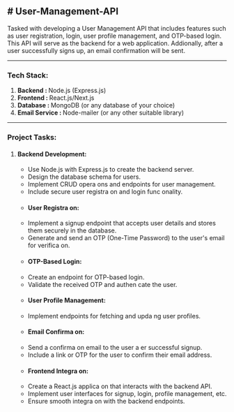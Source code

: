 <h2># User-Management-API</h2>
Tasked with developing a User Management API that includes features such as user  registration, login, user profile management, and OTP-based login. This API will serve as the backend  for a web application. Addionally, after a user successfully signs up, an email confirmation will be sent. 
<hr>

<p>
<h3>Tech Stack: </h3>
  <ol>
    <li><b> Backend : </b> Node.js (Express.js)</li>
    <li><b> Frontend : </b> React.js/Next.js </li>
    <li><b> Database : </b> MongoDB (or any database of your choice) </li>
    <li><b>Email Service : </b> Node-mailer (or any other suitable library)</li>
  </ol>
</p>
<hr>


  <h3>Project Tasks: </h3>
<p>
  <ol>
    <li><h4>Backend Development: </h4></li>
      <ul type="circle">
    <li> Use Node.js with Express.js to create the backend server. </li>
    <li> Design the database schema for users. </li>
    <li> Implement CRUD opera ons and endpoints for user management. </li>
    <li> Include secure user registra on and login func onality. </li>
  

  <li><h4> User Registra on: </h4></li>
    <li> Implement a signup endpoint that accepts user details and stores them securely in the database. </li>
    <li> Generate and send an OTP (One-Time Password) to the user's email for verifica on. </li>

  <li><h4> OTP-Based Login: </h4></li>
    <li> Create an endpoint for OTP-based login. </li>
    <li> Validate the received OTP and authen cate the user. </li>

  <li><h4> User Profile Management: </h4></li>
    <li> Implement endpoints for fetching and upda ng user profiles. </li>

  <li><h4> Email Confirma on: </h4></li>
    <li> Send a confirma on email to the user a er successful signup. </li>
    <li> Include a link or OTP for the user to confirm their email address. </li>

  <li><h4> Frontend Integra on: </h4></li>
    <li> Create a React.js applica on that interacts with the backend API. </li>
    <li> Implement user interfaces for signup, login, profile management, etc. </li>
    <li> Ensure smooth integra on with the backend endpoints.</li>
      </ul>
  </ol>
</p>